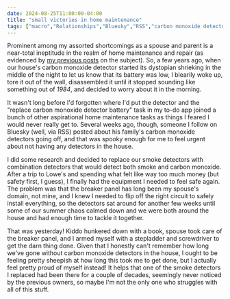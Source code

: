 ```yaml
---
date: 2024-08-25T11:00:00-04:00
title: "small victories in home maintenance"
tags: ["macro","Relationships","Bluesky","RSS","carbon monoxide detectors","home maintenance","home repair","home ownership"]
---
```

Prominent among my assorted shortcomings as a spouse and parent is a near-total ineptitude in the realm of home maintenance and repair (as evidenced by [my previous posts](https://spencergreenhalgh.com/tags/home-maintenance/) on the subject). So, a few years ago, when our house's carbon monoxide detector started its dystopian shrieking in the middle of the night to let us know that its battery was low, I blearily woke up, tore it out of the wall, disassembled it until it stopped sounding like something out of *1984*, and decided to worry about it in the morning.

It wasn't long before I'd forgotten where I'd put the detector and the "replace carbon monoxide detector battery" task in my to-do app joined a bunch of other aspirational home maintenance tasks as things I feared I would never really get to. Several weeks ago, though, someone I follow on Bluesky (well, via RSS) posted about his family's carbon monoxide detectors going off, and that was spooky enough for me to feel urgent about not having any detectors in the house.

I did some research and decided to replace our smoke detectors with combination detectors that would detect both smoke and carbon monoxide. After a trip to Lowe's and spending what felt like way too much money (but safety first, I guess), I finally had the equipment I needed to feel safe again. The problem was that the breaker panel has long been my spouse's domain, not mine, and I knew I needed to flip off the right circuit to safely install everything, so the detectors sat around for another few weeks until some of our summer chaos calmed down and we were both around the house and had enough time to tackle it together.

That was yesterday! Kiddo hunkered down with a book, spouse took care of the breaker panel, and I armed myself with a stepladder and screwdriver to get the darn thing done. Given that I honestly can't remember how long we've gone without carbon monoxide detectors in the house, I ought to be feeling pretty sheepish at how long this took me to get done, but I actually feel pretty proud of myself instead! It helps that one of the smoke detectors I replaced had been there for a couple of decades, seemingly never noticed by the previous owners, so maybe I'm not the only one who struggles with all of this stuff.